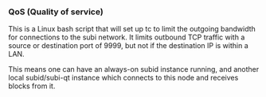 ### QoS (Quality of service) ###

This is a Linux bash script that will set up tc to limit the outgoing bandwidth for connections to the subi network. It limits outbound TCP traffic with a source or destination port of 9999, but not if the destination IP is within a LAN.

This means one can have an always-on subid instance running, and another local subid/subi-qt instance which connects to this node and receives blocks from it.

